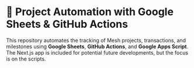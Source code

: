 # 🚀 Project Automation with Google Sheets & GitHub Actions

This repository automates the tracking of Mesh projects, transactions, and milestones using **Google Sheets**, **GitHub Actions**, and **Google Apps Script**. The Next.js app is included for potential future developments, but the focus is on the scripts.
